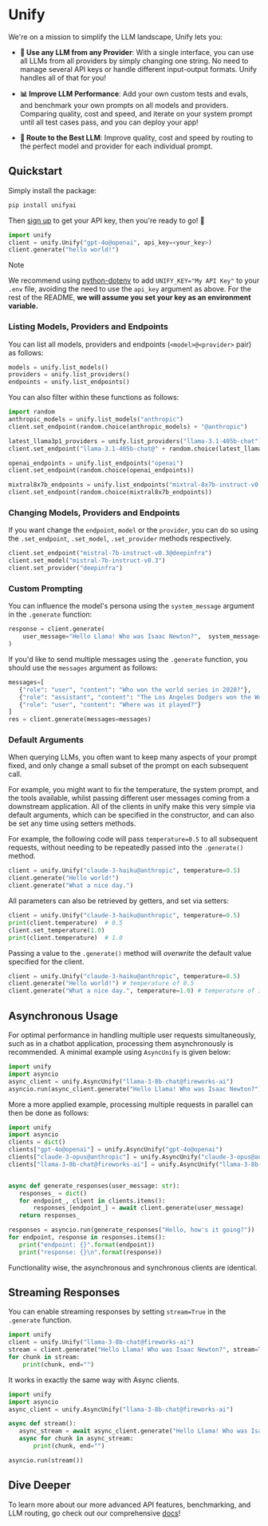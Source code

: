 # Unify

We're on a mission to simplify the LLM landscape, Unify lets you:

* **🔑 Use any LLM from any Provider**: With a single interface, you can use all LLMs from all providers by simply changing one string. No need to manage several API keys or handle different input-output formats. Unify handles all of that for you!


* **📊 Improve LLM Performance**: Add your own custom tests and evals, and benchmark your own prompts on all models and providers. Comparing quality, cost and speed, and iterate on your system prompt until all test cases pass, and you can deploy your app!


* **🔀 Route to the Best LLM**: Improve quality, cost and speed by routing to the perfect model and provider for each individual prompt.

## Quickstart
Simply install the package:

```bash
pip install unifyai
```

Then [sign up](https://console.unify.ai) to get your API key, then you're ready to go! 🚀

```python
import unify
client = unify.Unify("gpt-4o@openai", api_key=<your_key>)
client.generate("hello world!")
```

> [!NOTE]
> We recommend using [python-dotenv](https://pypi.org/project/python-dotenv/)
> to add `UNIFY_KEY="My API Key"` to your `.env` file, avoiding the need to use the `api_key` argument as above.
> For the rest of the README, **we will assume you set your key as an environment variable.**

### Listing Models, Providers and Endpoints

You can list all models, providers and endpoints (`<model>@<provider>` pair) as follows:

```python
models = unify.list_models()
providers = unify.list_providers()
endpoints = unify.list_endpoints()
```

You can also filter within these functions as follows:

```python
import random
anthropic_models = unify.list_models("anthropic")
client.set_endpoint(random.choice(anthropic_models) + "@anthropic")

latest_llama3p1_providers = unify.list_providers("llama-3.1-405b-chat")
client.set_endpoint("llama-3.1-405b-chat@" + random.choice(latest_llama3p1_providers))

openai_endpoints = unify.list_endpoints("openai")
client.set_endpoint(random.choice(openai_endpoints))

mixtral8x7b_endpoints = unify.list_endpoints("mixtral-8x7b-instruct-v0.1")
client.set_endpoint(random.choice(mixtral8x7b_endpoints))

```

### Changing Models, Providers and Endpoints

If you want change the `endpoint`, `model` or the `provider`, you can do so using the `.set_endpoint`, `.set_model`, `.set_provider` methods respectively.

```python
client.set_endpoint("mistral-7b-instruct-v0.3@deepinfra")
client.set_model("mistral-7b-instruct-v0.3")
client.set_provider("deepinfra")
```

### Custom Prompting

You can influence the model's persona using the `system_message` argument in the `.generate` function:

```python
response = client.generate(
    user_message="Hello Llama! Who was Isaac Newton?",  system_message="You should always talk in rhymes"
)
```

If you'd like to send multiple messages using the `.generate` function, you should use the `messages` argument as follows:

 ```python
 messages=[
    {"role": "user", "content": "Who won the world series in 2020?"},
    {"role": "assistant", "content": "The Los Angeles Dodgers won the World Series in 2020."},
    {"role": "user", "content": "Where was it played?"}
]
res = client.generate(messages=messages)
 ```

### Default Arguments

When querying LLMs, you often want to keep many aspects of your prompt fixed,
and only change a small subset of the prompt on each subsequent call.

For example, you might want to fix the temperature, the system prompt,
and the tools available, whilst passing different user messages coming from a downstream
application. All of the clients in unify make this very simple via default arguments,
which can be specified in the constructor,
and can also be set any time using setters methods.

For example, the following code will pass `temperature=0.5` to all subsequent requests,
without needing to be repeatedly passed into the `.generate()` method.

```python
client = unify.Unify("claude-3-haiku@anthropic", temperature=0.5)
client.generate("Hello world!")
client.generate("What a nice day.")
```

All parameters can also be retrieved by getters, and set via setters:

```python
client = unify.Unify("claude-3-haiku@anthropic", temperature=0.5)
print(client.temperature)  # 0.5
client.set_temperature(1.0)
print(client.temperature)  # 1.0
```

Passing a value to the `.generate()` method will *overwrite* the default value specified
for the client.

```python
client = unify.Unify("claude-3-haiku@anthropic", temperature=0.5)
client.generate("Hello world!") # temperature of 0.5
client.generate("What a nice day.", temperature=1.0) # temperature of 1.0
```

## Asynchronous Usage
For optimal performance in handling multiple user requests simultaneously,
such as in a chatbot application, processing them asynchronously is recommended.
A minimal example using `AsyncUnify` is given below:

 ```python
import unify
import asyncio
async_client = unify.AsyncUnify("llama-3-8b-chat@fireworks-ai")
asyncio.run(async_client.generate("Hello Llama! Who was Isaac Newton?"))
```

More a more applied example,
processing multiple requests in parallel can then be done as follows:

 ```python
import unify
import asyncio
clients = dict()
clients["gpt-4o@openai"] = unify.AsyncUnify("gpt-4o@openai")
clients["claude-3-opus@anthropic"] = unify.AsyncUnify("claude-3-opus@anthropic")
clients["llama-3-8b-chat@fireworks-ai"] = unify.AsyncUnify("llama-3-8b-chat@fireworks-ai")


async def generate_responses(user_message: str):
    responses_ = dict()
    for endpoint_, client in clients.items():
        responses_[endpoint_] = await client.generate(user_message)
    return responses_

responses = asyncio.run(generate_responses("Hello, how's it going?"))
for endpoint, response in responses.items():
    print("endpoint: {}".format(endpoint))
    print("response: {}\n".format(response))
```

Functionality wise, the asynchronous and synchronous clients are identical.

## Streaming Responses
You can enable streaming responses by setting `stream=True` in the `.generate` function.

```python
import unify
client = unify.Unify("llama-3-8b-chat@fireworks-ai")
stream = client.generate("Hello Llama! Who was Isaac Newton?", stream=True)
for chunk in stream:
    print(chunk, end="")
```

It works in exactly the same way with Async clients.

 ```python
import unify
import asyncio
async_client = unify.AsyncUnify("llama-3-8b-chat@fireworks-ai")

async def stream():
    async_stream = await async_client.generate("Hello Llama! Who was Isaac Newton?", stream=True)
    async for chunk in async_stream:
        print(chunk, end="")

asyncio.run(stream())
```
## Dive Deeper

To learn more about our more advanced API features, benchmarking, and LLM routing,
go check out our comprehensive [docs](https://unify.ai/docs)!

